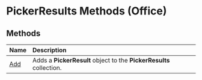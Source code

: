 
# PickerResults Methods (Office)

## Methods



|**Name**|**Description**|
|:-----|:-----|
| [Add](cf6e4f0f-4373-3caa-ddb3-512ca5c4675f.md)|Adds a  **PickerResult** object to the **PickerResults** collection.|
